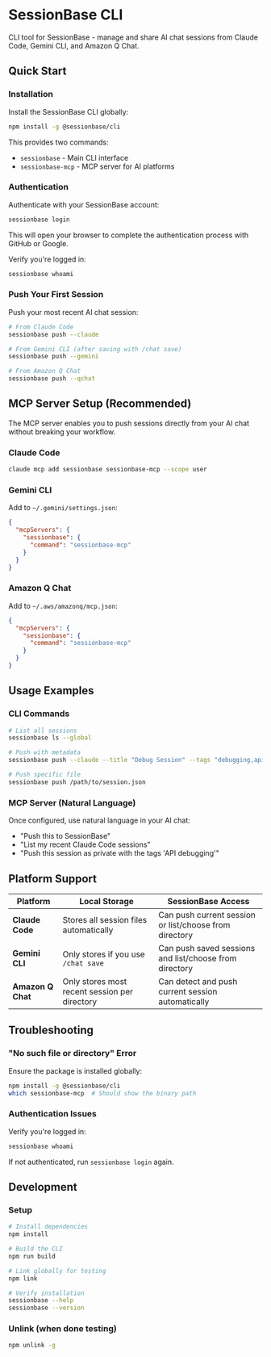 # SessionBase CLI

CLI tool for SessionBase - manage and share AI chat sessions from Claude Code, Gemini CLI, and Amazon Q Chat.

## Quick Start

### Installation

Install the SessionBase CLI globally:

```bash
npm install -g @sessionbase/cli
```

This provides two commands:
- `sessionbase` - Main CLI interface
- `sessionbase-mcp` - MCP server for AI platforms

### Authentication

Authenticate with your SessionBase account:

```bash
sessionbase login
```

This will open your browser to complete the authentication process with GitHub or Google.

Verify you're logged in:

```bash
sessionbase whoami
```

### Push Your First Session

Push your most recent AI chat session:

```bash
# From Claude Code
sessionbase push --claude

# From Gemini CLI (after saving with /chat save)
sessionbase push --gemini

# From Amazon Q Chat
sessionbase push --qchat
```

## MCP Server Setup (Recommended)

The MCP server enables you to push sessions directly from your AI chat without breaking your workflow.

### Claude Code

```bash
claude mcp add sessionbase sessionbase-mcp --scope user
```

### Gemini CLI

Add to `~/.gemini/settings.json`:

```json
{
  "mcpServers": {
    "sessionbase": {
      "command": "sessionbase-mcp"
    }
  }
}
```

### Amazon Q Chat

Add to `~/.aws/amazonq/mcp.json`:

```json
{
  "mcpServers": {
    "sessionbase": {
      "command": "sessionbase-mcp"
    }
  }
}
```

## Usage Examples

### CLI Commands

```bash
# List all sessions
sessionbase ls --global

# Push with metadata
sessionbase push --claude --title "Debug Session" --tags "debugging,api" --private

# Push specific file
sessionbase push /path/to/session.json
```

### MCP Server (Natural Language)

Once configured, use natural language in your AI chat:

- "Push this to SessionBase"
- "List my recent Claude Code sessions"  
- "Push this session as private with the tags 'API debugging'"

## Platform Support

| Platform | Local Storage | SessionBase Access |
|----------|----------------|-------------------|
| **Claude Code** | Stores all session files automatically | Can push current session or list/choose from directory |
| **Gemini CLI** | Only stores if you use `/chat save` | Can push saved sessions and list/choose from directory |
| **Amazon Q Chat** | Only stores most recent session per directory | Can detect and push current session automatically |

## Troubleshooting

### "No such file or directory" Error

Ensure the package is installed globally:

```bash
npm install -g @sessionbase/cli
which sessionbase-mcp  # Should show the binary path
```

### Authentication Issues

Verify you're logged in:

```bash
sessionbase whoami
```

If not authenticated, run `sessionbase login` again.

## Development

### Setup
```bash
# Install dependencies
npm install

# Build the CLI
npm run build

# Link globally for testing
npm link

# Verify installation
sessionbase --help
sessionbase --version
```

### Unlink (when done testing)
```bash
npm unlink -g
```
